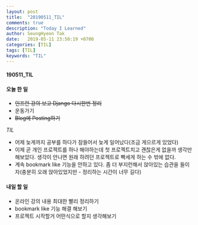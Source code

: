 ```yaml
---
layout: post
title:  "20190511_TIL"
comments: true
description: "Today I Learned"
author: SeungHyeon Tak
date:   2019-05-11 23:50:19 +0700
categories: [TIL]
tags: [TIL]
keywords: "TIL"
---
```

#### 190511_TIL

#### 오늘 한 일
* ~~인프런 강의 보고 Django 다시한번 정리~~
* 운동가기
* ~~Blog에 Posting하기~~

_TIL_
* 어제 늦게까지 공부를 하다가 잠들어서 늦게 일어났다(조금 게으르게 있었다)
* 이제 곧 개인 프로젝트를 하나 해야하는데 첫 프로젝트치고 괜찮은게 없을까 생각만 해보았다. 생각이 안나면 원래 하려던 프로젝트로 빡세게 하는 수 밖에 없다.
* 계속 bookmark like 기능을 안하고 있다. 좀 더 부지런해서 앉아있는 습관을 들이자(충분히 오래 앉아있었지만 - 정리하는 시간이 너무 길다)

#### 내일 할 일
* 온라인 강의 내용 최대한 빨리 정리하기
* bookmark like 기능 해결 해보기
* 프로젝트 시작할거 어떤식으로 할지 생각해보기
